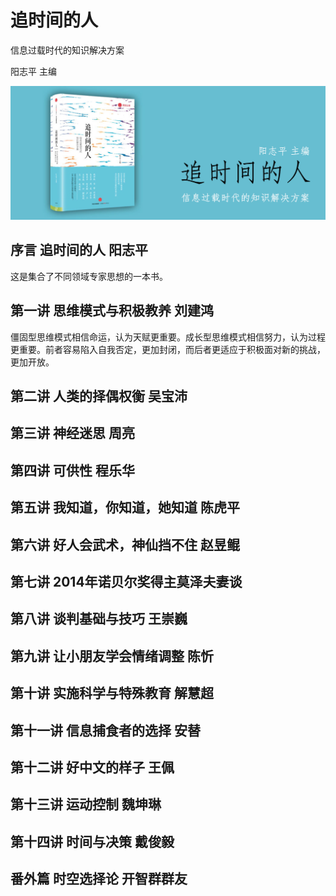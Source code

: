 追时间的人
========================================

信息过载时代的知识解决方案

阳志平 主编

![](contents/wx-cover.png)


序言 追时间的人 阳志平
----------------------------------------

这是集合了不同领域专家思想的一本书。

第一讲 思维模式与积极教养 刘建鸿
----------------------------------------

僵固型思维模式相信命运，认为天赋更重要。成长型思维模式相信努力，认为过程更重要。前者容易陷入自我否定，更加封闭，而后者更适应于积极面对新的挑战，更加开放。

第二讲 人类的择偶权衡 吴宝沛
----------------------------------------

第三讲 神经迷思 周亮
----------------------------------------

第四讲 可供性 程乐华
----------------------------------------

第五讲 我知道，你知道，她知道 陈虎平
----------------------------------------

第六讲 好人会武术，神仙挡不住 赵昱鲲
----------------------------------------

第七讲 2014年诺贝尔奖得主莫泽夫妻谈
----------------------------------------

第八讲 谈判基础与技巧 王崇巍
----------------------------------------

第九讲 让小朋友学会情绪调整 陈忻
----------------------------------------

第十讲 实施科学与特殊教育 解慧超
----------------------------------------

第十一讲 信息捕食者的选择 安替
----------------------------------------

第十二讲 好中文的样子 王佩
----------------------------------------

第十三讲 运动控制 魏坤琳
----------------------------------------

第十四讲 时间与决策 戴俊毅
----------------------------------------

番外篇 时空选择论 开智群群友
----------------------------------------